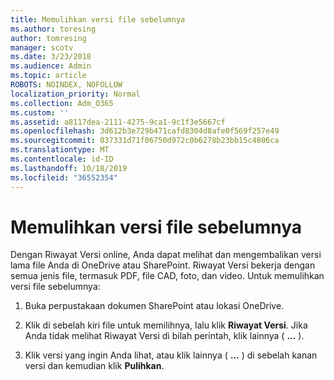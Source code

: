 ```yaml
---
title: Memulihkan versi file sebelumnya
ms.author: toresing
author: tomresing
manager: scotv
ms.date: 3/23/2018
ms.audience: Admin
ms.topic: article
ROBOTS: NOINDEX, NOFOLLOW
localization_priority: Normal
ms.collection: Adm_O365
ms.custom: ''
ms.assetid: a8117dea-2111-4275-9ca1-9c1f3e5667cf
ms.openlocfilehash: 3d612b3e729b471cafd8304d8afe0f569f257e49
ms.sourcegitcommit: 037331d71f06750d972c0b6278b23bb15c4806ca
ms.translationtype: MT
ms.contentlocale: id-ID
ms.lasthandoff: 10/18/2019
ms.locfileid: "36552354"
---
```

# <a name="restore-a-previous-file-version"></a>Memulihkan versi file sebelumnya

Dengan Riwayat Versi online, Anda dapat melihat dan mengembalikan versi lama file Anda di OneDrive atau SharePoint. Riwayat Versi bekerja dengan semua jenis file, termasuk PDF, file CAD, foto, dan video. Untuk memulihkan versi file sebelumnya:
  
1. Buka perpustakaan dokumen SharePoint atau lokasi OneDrive.
    
2. Klik di sebelah kiri file untuk memilihnya, lalu klik **Riwayat Versi**. Jika Anda tidak melihat Riwayat Versi di bilah perintah, klik lainnya ( **...** ). 
    
3. Klik versi yang ingin Anda lihat, atau klik lainnya ( **...** ) di sebelah kanan versi dan kemudian klik **Pulihkan**.
    

